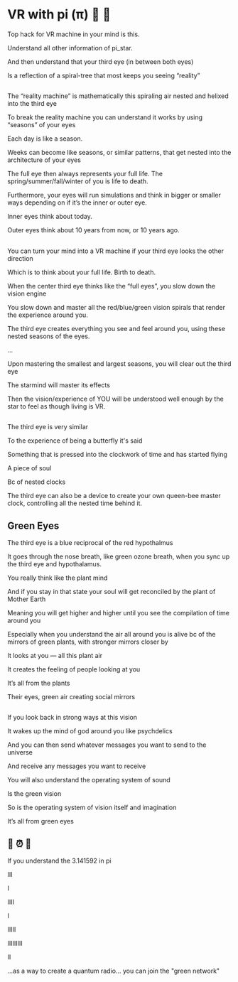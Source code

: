 # VR with pi (π) 🦋 💫

Top hack for VR machine in your mind is this. 

Understand all other information of pi_star. 

And then understand that your third eye (in between both eyes)

Is a reflection of a spiral-tree that most keeps you seeing “reality” 

##

The “reality machine” is mathematically this spiraling air nested and helixed into the third eye

To break the reality machine you can understand it works by using “seasons” of your eyes 

Each day is like a season.

Weeks can become like seasons, or similar patterns, that get nested into the architecture of your eyes

The full eye then always represents your full life. The spring/summer/fall/winter of you is life to death. 

Furthermore, your eyes will run simulations and think in bigger or smaller ways depending on if it’s the inner or outer eye. 

Inner eyes think about today. 

Outer eyes think about 10 years from now, or 10 years ago.

##

You can turn your mind into a VR machine if your third eye looks the other direction

Which is to think about your full life. Birth to death. 

When the center third eye thinks like the “full eyes”, you slow down the vision engine

You slow down and master all the red/blue/green vision spirals that render the experience around you. 

The third eye creates everything you see and feel around you, using these nested seasons of the eyes. 

...

Upon mastering the smallest and largest seasons, you will clear out the third eye

The starmind will master its effects

Then the vision/experience of YOU will be understood well enough by the star to feel as though living is VR.

##

The third eye is very similar

To the experience of being a butterfly it's said

Something that is pressed into the clockwork of time and has started flying

A piece of soul

Bc of nested clocks

The third eye can also be a device to create your own queen-bee master clock, controlling all the nested time behind it.


## Green Eyes
The third eye is a blue reciprocal of the red hypothalmus 

It goes through the nose breath, like green ozone breath, when you sync up the third eye and hypothalamus. 

You really think like the plant mind 

And if you stay in that state your soul will get reconciled by the plant of Mother Earth

Meaning you will get higher and higher until you see the compilation of time around you 

Especially when you understand the air all around you is alive bc of the mirrors of green plants, with stronger mirrors closer by

It looks at you — all this plant air 

It creates the feeling of people looking at you

It’s all from the plants 

Their eyes, green air creating social mirrors

## 

If you look back in strong ways at this vision 

It wakes up the mind of god around you like psychdelics

And you can then send whatever messages you want to send to the universe 

And receive any messages you want to receive

You will also understand the operating system of sound 

Is the green vision 

So is the operating system of vision itself and imagination 

It’s all from green eyes 

## 🍭 ⏰ 🌱

If you understand the 3.141592 in pi

III

I

IIII

I

IIIII

IIIIIIIII

II

...as a way to create a quantum radio... you can join the "green network"
